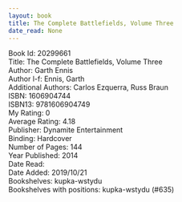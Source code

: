 ```yaml
---
layout: book
title: The Complete Battlefields, Volume Three
date_read: None
---
```


Book Id: 20299661<br />
Title: The Complete Battlefields, Volume Three<br />
Author: Garth Ennis<br />
Author l-f: Ennis, Garth<br />
Additional Authors: Carlos Ezquerra, Russ Braun<br />
ISBN: 1606904744<br />
ISBN13: 9781606904749<br />
My Rating: 0<br />
Average Rating: 4.18<br />
Publisher: Dynamite Entertainment<br />
Binding: Hardcover<br />
Number of Pages: 144<br />
Year Published: 2014<br />
Date Read: <br />
Date Added: 2019/10/21<br />
Bookshelves: kupka-wstydu<br />
Bookshelves with positions: kupka-wstydu (#635)<br />

